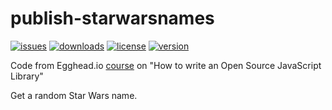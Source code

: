 # publish-starwarsnames

[![issues](https://img.shields.io/github/issues/wwwx/publish-starwarsnames)](https://github.com/wwwx/publish-starwarsnames/issues)
[![downloads](https://img.shields.io/github/downloads/wwwx/publish-starwarsnames/total)](https://npm-stat.com/charts.html?author=charse&from=2021-04-22)
[![license](https://img.shields.io/github/license/wwwx/publish-starwarsnames)](https://opensource.org/licenses/MIT)
[![version](https://img.shields.io/npm/v/publish-starwarsnames)](https://www.npmjs.com/package/publish-starwarsnames)

Code from Egghead.io [course](https://egghead.io/lessons/javascript-how-to-write-a-javascript-library-introduction?series=how-to-write-an-open-source-javascript-library) on "How to write an Open Source JavaScript Library"

Get a random Star Wars name.

